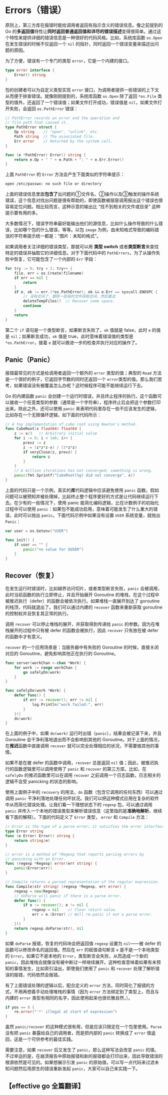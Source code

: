 # Errors（错误）

原则上，第三方库在报错时能给调用者返回有指示含义的错误信息。像之前提到的 Go 的**多返回值**特性让**同时返回普通返回值和详尽的错误描述**变得很简单。通过这个特性来提供详细的错误信息是一种很好的代码风格。比如，系统库函数 `os.Open` 在发生错误的时候不仅返回一个 `nil` 的指针，同时返回一个错误变量来描述出问题的原因。

为了方便，错误有一个专门的类型 `error`，它是一个内建的接口。

```go
type error interface {
    Error() string
}
```

包的创建者可以为自定义类型实现 `error` 接口，为调用者提供一些错误的上下文从而便于排查错误。就像刚刚提到的，系统库函数 `os.Open` 除了返回 `*os.File` 类型的值外，还返回了一个错误值；如果文件打开成功，错误值是 `nil`，如果文件打开失败，会返回 `os.PathError` 错误：

```go
// PathError records an error and the operation and
// file path that caused it.
type PathError struct {
    Op string    // "open", "unlink", etc.
    Path string  // The associated file.
    Err error    // Returned by the system call.
}

func (e *PathError) Error() string {
    return e.Op + " " + e.Path + ": " + e.Err.Error()
}
```

上面 `PathError` 的 `Error` 方法会产生下面类似的字符串提示：

```bash
open /etc/passwx: no such file or directory
```

上面的错误信息里面**包含了**出问题的①文件名、②操作以及③触发的操作系统错误，这个信息对找出问题是很有帮助的，即使函数被层层调用报出这个错误也很容易定位问题。相比较而言，这种示意的输出比 “找不到相关的文件或目录” 这种提示要有用的多。

大多数情况下，错误字符串最好能输出他们的源信息，比如什么操作导致的什么错误，比如哪个包的什么错误，等等。以包 `image` 为例，由未知格式导致的编码错误的字符串提示统一都是：“图片：未知的格式”。

如果调用者关注详细的错误类型，那就可以用 **类型 switch** 或者**类型断言**来查找特定的错误并抽取它的详细信息。对于下面代码中的 `PathErrors`，为了从操作失败中恢复，它可能包含了一个内部的 `Err` 字段：

```go
for try := 0; try < 2; try++ {
    file, err = os.Create(filename)
    if err == nil {
        return
    }
    if e, ok := err.(*os.PathError); ok && e.Err == syscall.ENOSPC {
        // 没有空间了，删除一些临时文件获取空间，然后重试
        deleteTempFiles()  // Recover some space.
        continue
    }
    return
}
```

第二个 `if` 语句是一个类型断言，如果断言失败了，`ok` 值就是 false，此时 `e` 的值是 `nil`；如果断言成功，`ok` 值是 true，此时意味着错误值的类型是 `*os.PathError`，接着 `e` 就可以做进一步的检查并执行对应的操作了。

## Panic（Panic）

报错最常见的方式是给调用者返回一个额外的 `error` 类型的值；典型的 `Read` 方法是一个很好的例子，它返回字节数的同时还返回一个 `error`类型的值。那么我们思考，如果错误没有被覆盖怎么办呢？这时候程序可能不能继续运行下去。

Go 的内建函数 `panic` 会创建一个运行时错误，并且终止程序的执行。这个函数可以接收一个任意类型的参数（通常是一个字符串），程序终止后会把这个参数打印出来。除此之外，还可以使用 `panic` 来表明代码里存在一些不应该发生的逻辑，比如存在一个无限循环逻辑，如下面的代码所示：

```go
// A toy implementation of cube root using Newton's method.
func CubeRoot(x float64) float64 {
    z := x/3   // Arbitrary initial value
    for i := 0; i < 1e6; i++ {
        prevz := z
        z -= (z*z*z-x) / (3*z*z)
        if veryClose(z, prevz) {
            return z
        }
    }
    // A million iterations has not converged; something is wrong.
    panic(fmt.Sprintf("CubeRoot(%g) did not converge", x))
}
```

上面的代码只是一个示例，真实的**库**代码逻辑中应该避免使用 `panic` 函数。假如问题可以被预知并被处理掉，比起终止整个程序更好的方式是让代码继续运行下去。在少有的一些情况下，使用 panic 能简化编码逻辑，比在计数例子的初始化过程中可以使用 `panic`：如果包不能成功启用，意味着可能发生了什么重大的错误，此时可以抛出 `panic`。下面代码示例中如果没有设置 `USER` 系统变量，就抛出 `Panic`：

```go
var user = os.Getenv("USER")

func init() {
    if user == "" {
        panic("no value for $USER")
    }
}
```

## Recover（恢复）

在发生运行时错误时，比如越界访问切片，或者类型断言失败，`panic` 会被调用，此时当前函数的执行立即停止，并且开始展开 Goroutine 的堆栈，在这个过程中被推迟执行（defer）的函数会被依次执行。如果堆栈一直展开到达了 goroutine 的栈顶，代码就退出了。我们可以通过内建的 `recover` 函数来重新获取 goroutine 的控制权并且恢复其正常的执行。

调用 `recover` 可以停止堆栈的展开，并获取得到传递给 `panic` 的参数。因为在堆栈展开的过程中只有被 defer 的函数会被执行，因此 `recover` 只有放在被 defer 的函数中才有意义。

`recover` 的一个应用场景是：当服务器中有失败的 Goroutine 的时候，直接关闭对应的 Goroutine，避免影响其他正在执行的 Goroutine。

```go
func server(workChan <-chan *Work) {
    for work := range workChan {
        go safelyDo(work)
    }
}

func safelyDo(work *Work) {
    defer func() {
        if err := recover(); err != nil {
            log.Println("work failed:", err)
        }
    }()
    do(work)
}
```

在上面的例子中，如果 `do(work)` 运行时出错（`panic`），结果会被记录下来，并且 Goroutine 会干净利落地退出而不会影响到其他的 Goroutine。对于上面的情况，在**推迟**函数中直接调用 `recover` 就可以完全处理相应的状况，不需要做其他的事情。

如果不是在被 defer 的函数中调用，`recover` 总是返回 `nil` 值；因此，被推迟执行的函数逻辑里可以调用使用了 `panic` 和 `recover` 的第三方库。比如，在 `safelyDo` 的推迟函数里可以在调用 `recover` 之前调用一个日志函数，日志相关的逻辑不会受 panicking 的状态的影响。

使用上面例子中的 `recovery` 的用法，`do` 函数（包含它调用的任何东西）可以通过调用 `panic` 干净利落地处理任何坏状况。我们可以把这种模式应用在复杂的软件中从而简化错误处理。让我们看一下理想状态下的 `regexp` 包，可以通过调用 `panic` 并传入一个本地的错误类型来解析错误信息（这里指的是**准确地解析**，继续看下面的解释）。下面的代码定义了 `Error` 类型， `error` 和 `Compile` 方法：

```go
// Error is the type of a parse error; it satisfies the error interface.
type Error string
func (e Error) Error() string {
    return string(e)
}

// error is a method of *Regexp that reports parsing errors by
// panicking with an Error.
func (regexp *Regexp) error(err string) {
    panic(Error(err))
}

// Compile returns a parsed representation of the regular expression.
func Compile(str string) (regexp *Regexp, err error) {
    regexp = new(Regexp)
    // doParse will panic if there is a parse error.
    defer func() {
        if e := recover(); e != nil {
            regexp = nil    // Clear return value.
            err = e.(Error) // Will re-panic if not a parse error.
        }
    }()
    return regexp.doParse(str), nil
}
```

如果 `doParse` 报错，恢复的代码块会把返回值 `regexp` 设置为 `nil`——被 defer 的函数可以修改命名的返回值。然后在 `err` 的赋值语句断言 `e` 是不是一个本地类型的 `Error`。如果它不是本地的 `Error`，类型断言会失败，从而造成一个新的 `panic`，因此堆栈会就像没有被中断过一样继续展开。这种检查意味着如果有未预知的事情发生，比如索引溢出，即使我们使用了 `panic` 和 `recover` 处理了解析错误的报错，代码依然会报错。

有了上面错误处理的逻辑以后，配合定义的 `error` 方法，同时简化了报错的方式，不用再想着手动处理堆栈的事情（因为 `error` 方法绑定到了类型上，而且与内建的 `error` 类型有相同的名字，因此使用起来也很优雅自然，）。

```go
if pos == 0 {
    re.error("'*' illegal at start of expression")
}
```

虽然 `panic/recover` 的这种模式很有用，但是应该只限定在一个包里使用。`Parse` 没有把 `panic` 暴露给自己的调用者，而是把内部的 `panic` 转换成了 `error` 值返回，这是一个可供参考的最佳实践。

需要注意，如果 `recover` 后又发生了 `panic`，那么这种写法会改变 `panic` 的值。不过幸运的是，在崩溃报告中原始报错和新的报错都会打印出来，因此导致错误的根源依然是可见的。如果想展示引发 `panic` 的原始值，可以写一点代码来过滤未知问题然后用原生的错误重新发起 `panic`，大家可以自己来实践一下。



## 【effective go 全篇翻译】